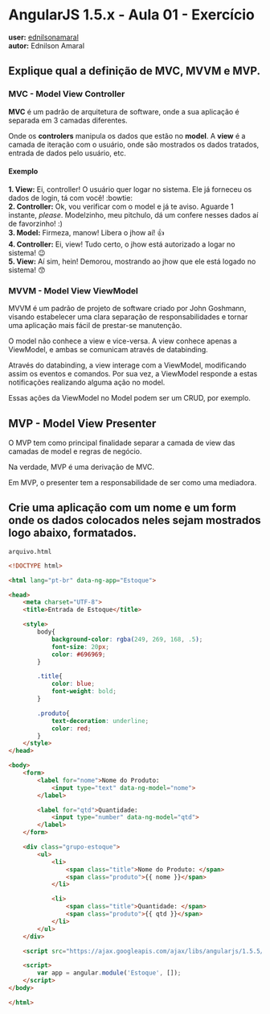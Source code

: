 # AngularJS 1.5.x - Aula 01 - Exercício  
**user:** [ednilsonamaral](https://github.com/ednilsonamaral)  
**autor:** Ednilson Amaral


## Explique qual a definição de MVC, MVVM e MVP.  

### MVC - Model View Controller  

**MVC** é um padrão de arquitetura de software, onde a sua aplicação é separada em 3 camadas diferentes.  

Onde os **controlers** manipula os dados que estão no **model**. A **view** é a camada de iteração com o usuário, onde são mostrados os dados tratados, entrada de dados pelo usuário, etc.


#### Exemplo

**1. View:** Ei, controller! O usuário quer logar no sistema. Ele já forneceu os dados de login, tá com você! :bowtie:  
**2. Controller:** Ok, vou verificar com o model e já te aviso. Aguarde 1 instante, *please*. Modelzinho, meu pitchulo, dá um confere nesses dados aí de favorzinho! :)  
**3. Model:**  Firmeza, manow! Libera o jhow aí! :thumbsup:  
**4. Controller:**  Ei, view! Tudo certo, o jhow está autorizado a logar no sistema! :wink:  
**5. View:** Aí sim, hein! Demorou, mostrando ao jhow que ele está logado no sistema! :kissing_smiling_eyes:


### MVVM - Model View ViewModel  

MVVM é um padrão de projeto de software criado por John Goshmann, visando estabelecer uma clara separação de responsabilidades e tornar uma aplicação mais fácil de prestar-se manutenção.  

O model não conhece a view e vice-versa. A view conhece apenas a ViewModel, e ambas se comunicam através de databinding.

Através do databinding, a view interage com a ViewModel, modificando assim os eventos e comandos. Por sua vez, a ViewModel responde a estas notificações realizando alguma ação no model.

Essas ações da ViewModel no Model podem ser um CRUD, por exemplo.


## MVP - Model View Presenter  

O MVP tem como principal finalidade separar a camada de view das camadas de model e regras de negócio.  

Na verdade, MVP é uma derivação de MVC.  

Em MVP, o presenter tem a responsabilidade de ser como uma mediadora.


## Crie uma aplicação com um nome e um form onde os dados colocados neles sejam mostrados logo abaixo, **formatados**.


`arquivo.html`  

```html  
<!DOCTYPE html>

<html lang="pt-br" data-ng-app="Estoque">

<head>
    <meta charset="UTF-8">
    <title>Entrada de Estoque</title>

    <style>
        body{
            background-color: rgba(249, 269, 168, .5);
            font-size: 20px;
            color: #696969;
        }

        .title{
            color: blue;
            font-weight: bold;
        }

        .produto{
            text-decoration: underline;
            color: red;
        }
    </style>
</head>

<body>
    <form>
        <label for="nome">Nome do Produto:
            <input type="text" data-ng-model="nome">
        </label>

        <label for="qtd">Quantidade:
            <input type="number" data-ng-model="qtd">
        </label>
    </form>

    <div class="grupo-estoque">
        <ul>
            <li>
                <span class="title">Nome do Produto: </span>
                <span class="produto">{{ nome }}</span>
            </li>

            <li>
                <span class="title">Quantidade: </span>
                <span class="produto">{{ qtd }}</span>
            </li>
        </ul>
    </div>

    <script src="https://ajax.googleapis.com/ajax/libs/angularjs/1.5.5/angular.min.js"></script>

    <script>
        var app = angular.module('Estoque', []);
    </script>
</body>

</html>
```
